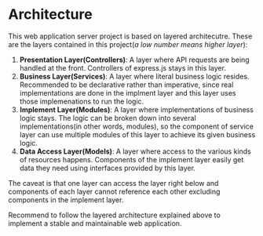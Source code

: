 # Architecture

This web application server project is based on layered architecutre. These are the layers contained in this project(*a low number means higher layer*):

1. **Presentation Layer(Controllers)**: A layer where API requests are being handled at the front. Controllers of express.js stays in this layer.
2. **Business Layer(Services)**: A layer where literal business logic resides. Recommended to be declarative rather than imperative, since real implementations are done in the implment layer and this layer uses those implemenations to run the logic.
3. **Implement Layer(Modules)**: A layer where implementations of business logic stays. The logic can be broken down into several implementations(in other words, modules), so the component of service layer can use multiple modules of this layer to achieve its given business logic.
4. **Data Access Layer(Models)**: A layer where access to the various kinds of resources happens. Components of the implement layer easily get data they need using interfaces provided by this layer.

The caveat is that one layer can access the layer right below and components of each layer cannot reference each other excluding components in the implement layer.

Recommend to follow the layered architecture explained above to implement a stable and maintainable web application.
